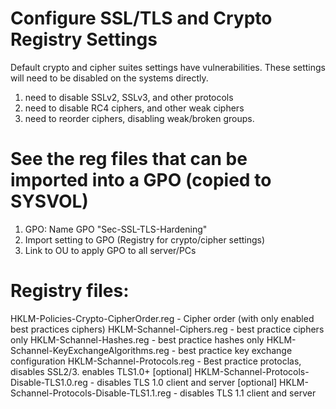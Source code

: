 # Configure SSL/TLS and Crypto Registry Settings
Default crypto and cipher suites settings have vulnerabilities. These settings will need to be disabled on the systems directly.
1) need to disable SSLv2, SSLv3, and other protocols
2) need to disable RC4 ciphers, and other weak ciphers
3) need to reorder ciphers, disabling weak/broken groups.

# See the reg files that can be imported into a GPO (copied to SYSVOL)

1) GPO: Name GPO "Sec-SSL-TLS-Hardening"
2) Import setting to GPO (Registry for crypto/cipher settings)
3) Link to OU to apply GPO to all server/PCs

# Registry files:
HKLM-Policies-Crypto-CipherOrder.reg - Cipher order (with only enabled best practices ciphers)
HKLM-Schannel-Ciphers.reg - best practice ciphers only
HKLM-Schannel-Hashes.reg - best practice hashes only
HKLM-Schannel-KeyExchangeAlgorithms.reg - best practice key exchange configuration
HKLM-Schannel-Protocols.reg - Best practice protoclas, disables SSL2/3. enables TLS1.0+
[optional] HKLM-Schannel-Protocols-Disable-TLS1.0.reg - disables TLS 1.0 client and server
[optional] HKLM-Schannel-Protocols-Disable-TLS1.1.reg - disables TLS 1.1 client and server
